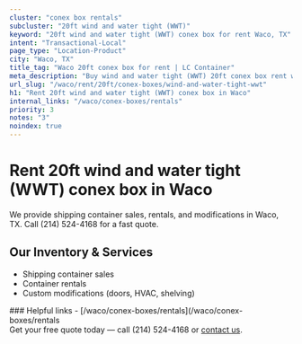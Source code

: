 ```yaml
---
cluster: "conex box rentals"
subcluster: "20ft wind and water tight (WWT)"
keyword: "20ft wind and water tight (WWT) conex box for rent Waco, TX"
intent: "Transactional-Local"
page_type: "Location-Product"
city: "Waco, TX"
title_tag: "Waco 20ft conex box for rent | LC Container"
meta_description: "Buy wind and water tight (WWT) 20ft conex box rent with local delivery in Waco, TX. LC Container — local Since 2003. Request a fast quote today."
url_slug: "/waco/rent/20ft/conex-boxes/wind-and-water-tight-wwt"
h1: "Rent 20ft wind and water tight (WWT) conex box in Waco"
internal_links: "/waco/conex-boxes/rentals"
priority: 3
notes: "3"
noindex: true
---
```


# Rent 20ft wind and water tight (WWT) conex box in Waco

We provide shipping container sales, rentals, and modifications in Waco, TX. Call (214) 524-4168 for a fast quote.

## Our Inventory & Services
- Shipping container sales
- Container rentals
- Custom modifications (doors, HVAC, shelving)

<div data-section="internal-links">
### Helpful links
- [/waco/conex-boxes/rentals](/waco/conex-boxes/rentals
</div>

<div data-section="cta">
Get your free quote today — call (214) 524-4168 or <a href="/contact">contact us</a>.
</div>

<script type="application/ld+json">{"@context":"https://schema.org","@type":"FAQPage","mainEntity":[{"@type":"Question","name":"How much does delivery cost in Waco, TX?","acceptedAnswer":{"@type":"Answer","text":"Delivery costs vary by distance and container size. Most deliveries in Waco, TX range from $150-$300. Call (214) 524-4168 for an exact quote based on your specific location."}},{"@type":"Question","name":"Do you offer financing or payment plans?","acceptedAnswer":{"@type":"Answer","text":"We accept major credit cards, checks, and can discuss commercial terms for bulk purchases. Call (214) 524-4168 to discuss options."}},{"@type":"Question","name":"Can you customize containers in Waco, TX?","acceptedAnswer":{"@type":"Answer","text":"Yes — we perform modifications like doors, HVAC, insulation, and shelving. Request a custom quote at (214) 524-4168 or via our contact form."}}]}</script>
